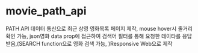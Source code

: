 # movie_path_api
PATH API 데이터 통신으로 최근 상영 영화목록 페이지 제작, mouse hover시 줄거리 확인 가능, json영화 data prop에 접근하여 검색어 필터를 통해 요청한 데이타를 응답받음,(SEARCH function으로 영화 검색 가능, )Responsive Web으로 제작
